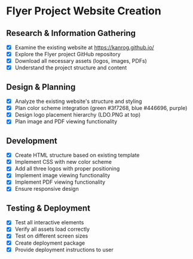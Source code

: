 # Flyer Project Website Creation

## Research & Information Gathering
- [x] Examine the existing website at https://kanrog.github.io/
- [x] Explore the Flyer project GitHub repository
- [x] Download all necessary assets (logos, images, PDFs)
- [x] Understand the project structure and content

## Design & Planning
- [x] Analyze the existing website's structure and styling
- [x] Plan color scheme integration (green #3f7268, blue #446696, purple)
- [x] Design logo placement hierarchy (LDO.PNG at top)
- [x] Plan image and PDF viewing functionality

## Development
- [x] Create HTML structure based on existing template
- [x] Implement CSS with new color scheme
- [x] Add all three logos with proper positioning
- [x] Implement image viewing functionality
- [x] Implement PDF viewing functionality
- [x] Ensure responsive design

## Testing & Deployment
- [x] Test all interactive elements
- [x] Verify all assets load correctly
- [x] Test on different screen sizes
- [x] Create deployment package
- [x] Provide deployment instructions to user